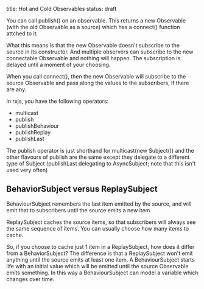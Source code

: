 title: Hot and Cold Observables
status: draft

You can call publish() on an observable.  This returns a new Observable
(with the old Observable as a source) which has a connect() function attched
to it.

What this means is that the new Observable doesn't subscribe to the source
in its constructor.  And multiple observers can subscribe to the new
connectable Observable and nothing will happen.  The subscription is delayed
until a moment of your choosing.

When you call connect(), then the new Observable will subscribe to the
source Observable and pass along the values to the subscribers, if there are
any.

In rxjs, you have the following operators:

* multicast
* publish
* publishBehaviour
* publishReplay
* publishLast

The publish operator is just shorthand for multicast(new Subject()) and the
other flavours of publish are the same except they delegate to a different
type of Subject (publishLast delegating to AsyncSubject; note that this
isn't used very often)

## BehaviorSubject versus ReplaySubject

BehaviourSubject remembers the last item emitted by the source, and will
emit that to subscribers until the source emits a new item.

ReplaySubject caches the source items, so that subscribers will always see
the same sequence of items.  You can usually choose how many items to cache.

So, if you choose to cache just 1 item in a ReplaySubject, how does it
differ from a BehaviorSubject?  The difference is that a ReplaySubject won't
emit anything until the source emits at least one item.  A BehaviourSubject
starts life with an initial value which will be emitted until the source
Observable emits something.  In this way a BehaviourSubject can model a
variable which changes over time.
